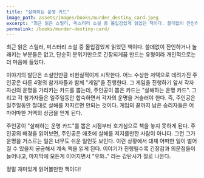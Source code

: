 ```yaml
---
title: "살해하는 운명 카드"
image_path: assets/images/books/murder_destiny_card.jpeg
excerpt: "최근 읽은 스릴러, 미스터리 소설 중 몰입감있게 읽었던 책이다. 쓸데없이 잔인하거나 놀래키는 ..."
permalink: /books/murder-destiny-card/
---
```


최근 읽은 스릴러, 미스터리 소설 중 몰입감있게 읽었던 책이다. 쓸데없이 잔인하거나 놀래키는 부분들은 없고, 단순히 분위기만으로 긴장되게끔 만드는 유형이라 개인적으로는 더 마음에 들었다.

이야기의 발단은 소설인만큼 비현실적이게 시작한다. 어느 수상한 저택으로 데려가진 주인공은 다른 4명의 참가자들과 함께 "게임"을 진행한다. 그 게임을 진행하기 앞서 각자 자신의 운명을 가리키는 카드를 뽑는데, 주인공이 뽑은 카드는 "살해하는 운명 카드". 그리고 각 참가자들은 일주일동안 합숙하면서 각자의 운명을 거슬러야 한다. 즉, 주인공은 일주일동안 절대로 살해를 저지르면 안되는 것이다. 게임의 끝까지 남은 승리자들은 어마어마한 거액의 상금을 얻게 된다.

주인공이 "살해하는 운명 카드"를 뽑은 시점부터 호기심으로 책을 놓지 못하게 된다. 주인공의 배경을 읽어보면, 주인공은 애초에 살해를 저지를만한 사람이 아니다. 그런 그가 운명을 거스르는 일은 너무도 쉬운 일인듯 보인다. 이런 상황에서 대체 어떠한 일이 벌어질 수 있을지 궁금해서 계속 책을 읽게 된다. 이야기가 진행될수록 긴장감과 의문점들이 늘어나고, 마지막에 모든게 이어지면서 "우와.." 라는 감탄사가 절로 나온다.

정말 재미있게 읽어볼만한 책이다!
